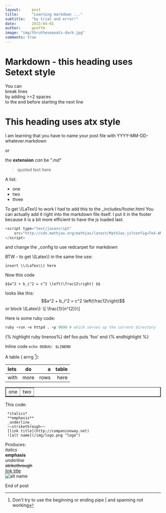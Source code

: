 ```yaml
---
layout:     post
title:      "Learning markdown ..."
subtitle:   "by trial and error!"
date:       2015-04-01
author:     geoffm
image: "img/thrutheseaoats-dark.jpg"
comments: true
---
```


# Markdown - this heading uses Setext style
You can    
break lines  
by adding >=2 spaces  
to the end 
before starting the next line

This heading uses atx style
=============================

<p>I am learning that you have to name     
 your post file with YYYY-MM-DD-whatever.markdown

or

the **extension** _can_ be ".md"
<p>


>quoted text
>here

<!--more-->

A list:

* one
* two
* three

To get \\(LaTex\\) to work I had to add this to the \_includes/footer.html
You can actually add it right into the markdown file itself. I put it
in the footer because it is a bit more efficient to have the js loaded last.


```javascript
<script type="text/javascript"
    src="http://cdn.mathjax.org/mathjax/latest/MathJax.js?config=TeX-AMS-MML_HTMLorMML">
</script>
```
and change the _config to use redcarpet for markdown

BTW - to get \\(Latex\\) in the same line use:
```
insert \\(LaTex\\) here
```

Now this code  

```
$$a^2 + b_i^2 = c^2 \left(\frac12\right) $$
```
looks like this:
$$a^2 + b_i^2 = c^2 \left(\frac12\right)$$
or block \\(Latex\\):
\\[ \frac{1}{n^{2}}\\]

Here is some ruby code:

```ruby
ruby -run -e httpd . -p 9090 # which serves up the current directory
```
{% highlight ruby linenos%}
def foo
  puts 'foo'
end
{% endhighlight %}

Inline code `echo DEBUG: $LINENO`

A table ( arrrg [^n]):

lets | do   |a     |table |
:---- |:----:| ----:| ----:|
with | more | rows | here |


<table border=2>
 <tr>
  <td>one</td><td>two</td>
 </tr>
</table>

This code:

```
 *italics*
 **emphasis**   
 _underline_      
 ~~strikethrough~~   
 [link title](http://companionway.net)   
 ![alt name](/img/logo.png "logo")
```

Produces:   
*italics*   
**emphasis**   
_underline_      
~~strikethrough~~   
[link title](http://companionway.net)   
![alt name](/img/logo.png "logo")   

End of post
[^n]: Don't try to use the beginning or ending pipe | and spanning not working
